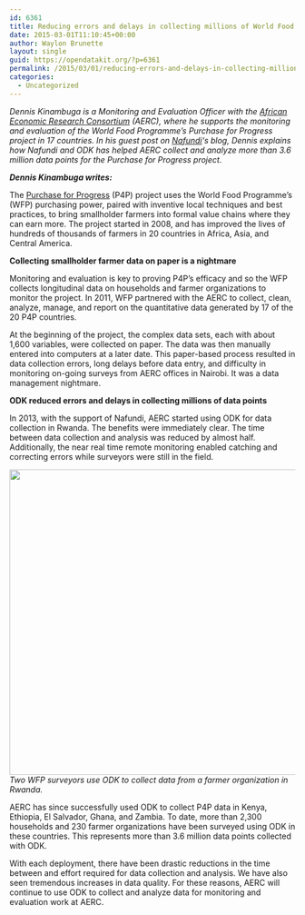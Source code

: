 ```yaml
---
id: 6361
title: Reducing errors and delays in collecting millions of World Food Programme data points
date: 2015-03-01T11:10:45+00:00
author: Waylon Brunette
layout: single
guid: https://opendatakit.org/?p=6361
permalink: /2015/03/01/reducing-errors-and-delays-in-collecting-millions-of-world-food-programme-data-points/
categories:
  - Uncategorized
---
```

_Dennis Kinambuga is a Monitoring and Evaluation Officer with the [African Economic Research Consortium](http://aercafrica.org) (AERC), where he supports the monitoring and evaluation of the World Food Programme&#8217;s Purchase for Progress project in 17 countries. In his guest post on [Nafundi](http://nafundi.com/blog)&#8216;s blog, Dennis explains how Nafundi and ODK has helped AERC collect and analyze more than 3.6 million data points for the Purchase for Progress project._

**_Dennis Kinambuga writes:_**

The [Purchase for Progress](http://www.wfp.org/purchase-progress) (P4P) project uses the World Food Programme&#8217;s (WFP) purchasing power, paired with inventive local techniques and best practices, to bring smallholder farmers into formal value chains where they can earn more. The project started in 2008, and has improved the lives of hundreds of thousands of farmers in 20 countries in Africa, Asia, and Central America.

**Collecting smallholder farmer data on paper is a nightmare**

Monitoring and evaluation is key to proving P4P&#8217;s efficacy and so the WFP collects longitudinal data on households and farmer organizations to monitor the project. In 2011, WFP partnered with the AERC to collect, clean, analyze, manage, and report on the quantitative data generated by 17 of the 20 P4P countries.

At the beginning of the project, the complex data sets, each with about 1,600 variables, were collected on paper. The data was then manually entered into computers at a later date. This paper-based process resulted in data collection errors, long delays before data entry, and difficulty in monitoring on-going surveys from AERC offices in Nairobi. It was a data management nightmare.

**ODK reduced errors and delays in collecting millions of data points**

In 2013, with the support of Nafundi, AERC started using ODK for data collection in Rwanda. The benefits were immediately clear. The time between data collection and analysis was reduced by almost half. Additionally, the near real time remote monitoring enabled catching and correcting errors while surveyors were still in the field.

<img src="/assets/wp-content/uploads/2015/02/wfp-surveyors.jpg" width="538" />_Two WFP surveyors use ODK to collect data from a farmer organization in Rwanda._

AERC has since successfully used ODK to collect P4P data in Kenya, Ethiopia, El Salvador, Ghana, and Zambia. To date, more than 2,300 households and 230 farmer organizations have been surveyed using ODK in these countries. This represents more than 3.6 million data points collected with ODK.

With each deployment, there have been drastic reductions in the time between and effort required for data collection and analysis. We have also seen tremendous increases in data quality. For these reasons, AERC will continue to use ODK to collect and analyze data for monitoring and evaluation work at AERC.